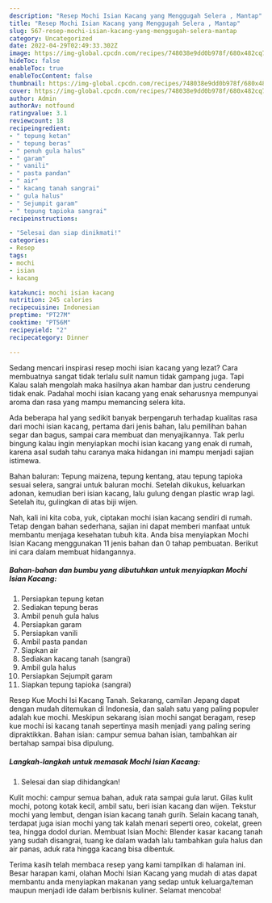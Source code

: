 ```yaml
---
description: "Resep Mochi Isian Kacang yang Menggugah Selera , Mantap"
title: "Resep Mochi Isian Kacang yang Menggugah Selera , Mantap"
slug: 567-resep-mochi-isian-kacang-yang-menggugah-selera-mantap
category: Uncategorized
date: 2022-04-29T02:49:33.302Z
image: https://img-global.cpcdn.com/recipes/748038e9dd0b978f/680x482cq70/mochi-isian-kacang-foto-resep-utama.jpg
hideToc: false
enableToc: true
enableTocContent: false
thumbnail: https://img-global.cpcdn.com/recipes/748038e9dd0b978f/680x482cq70/mochi-isian-kacang-foto-resep-utama.jpg
cover: https://img-global.cpcdn.com/recipes/748038e9dd0b978f/680x482cq70/mochi-isian-kacang-foto-resep-utama.jpg
author: Admin
authorAv: notfound
ratingvalue: 3.1
reviewcount: 18
recipeingredient:
- " tepung ketan"
- " tepung beras"
- " penuh gula halus"
- " garam"
- " vanili"
- " pasta pandan"
- " air"
- " kacang tanah sangrai"
- " gula halus"
- " Sejumpit garam"
- " tepung tapioka sangrai"
recipeinstructions:

- "Selesai dan siap dinikmati!"
categories:
- Resep
tags:
- mochi
- isian
- kacang

katakunci: mochi isian kacang 
nutrition: 245 calories
recipecuisine: Indonesian
preptime: "PT27M"
cooktime: "PT56M"
recipeyield: "2"
recipecategory: Dinner

---
```



Sedang mencari inspirasi resep mochi isian kacang yang lezat? Cara membuatnya sangat tidak terlalu sulit namun tidak gampang juga. Tapi Kalau salah mengolah maka hasilnya akan hambar dan justru cenderung tidak enak. Padahal mochi isian kacang yang enak seharusnya mempunyai aroma dan rasa yang mampu memancing selera kita.


Ada beberapa hal yang sedikit banyak berpengaruh terhadap kualitas rasa dari mochi isian kacang, pertama dari jenis bahan, lalu pemilihan bahan segar dan bagus, sampai cara membuat dan menyajikannya. Tak perlu bingung kalau ingin menyiapkan mochi isian kacang yang enak di rumah, karena asal sudah tahu caranya maka hidangan ini mampu menjadi sajian istimewa.

Bahan baluran: Tepung maizena, tepung kentang, atau tepung tapioka sesuai selera, sangrai untuk baluran mochi. Setelah dikukus, keluarkan adonan, kemudian beri isian kacang, lalu gulung dengan plastic wrap lagi. Setelah itu, gulingkan di atas biji wijen.


Nah, kali ini kita coba, yuk, ciptakan mochi isian kacang sendiri di rumah. Tetap dengan bahan sederhana, sajian ini dapat memberi manfaat untuk membantu menjaga kesehatan tubuh kita. Anda bisa menyiapkan Mochi Isian Kacang menggunakan 11 jenis bahan dan 0 tahap pembuatan. Berikut ini cara dalam membuat hidangannya.

<!--inarticleads1-->

##### Bahan-bahan dan bumbu yang dibutuhkan untuk menyiapkan Mochi Isian Kacang:

1. Persiapkan  tepung ketan
1. Sediakan  tepung beras
1. Ambil  penuh gula halus
1. Persiapkan  garam
1. Persiapkan  vanili
1. Ambil  pasta pandan
1. Siapkan  air
1. Sediakan  kacang tanah (sangrai)
1. Ambil  gula halus
1. Persiapkan  Sejumpit garam
1. Siapkan  tepung tapioka (sangrai)


Resep Kue Mochi Isi Kacang Tanah. Sekarang, camilan Jepang dapat dengan mudah ditemukan di Indonesia, dan salah satu yang paling populer adalah kue mochi. Meskipun sekarang isian mochi sangat beragam, resep kue mochi isi kacang tanah sepertinya masih menjadi yang paling sering dipraktikkan. Bahan isian: campur semua bahan isian, tambahkan air bertahap sampai bisa dipulung. 

<!--inarticleads2-->

##### Langkah-langkah untuk memasak Mochi Isian Kacang:


1. Selesai dan siap dihidangkan!

Kulit mochi: campur semua bahan, aduk rata sampai gula larut. Gilas kulit mochi, potong kotak kecil, ambil satu, beri isian kacang dan wijen. Tekstur mochi yang lembut, dengan isian kacang tanah gurih. Selain kacang tanah, terdapat juga isian mochi yang tak kalah menari seperti oreo, cokelat, green tea, hingga dodol durian. Membuat Isian Mochi: Blender kasar kacang tanah yang sudah disangrai, tuang ke dalam wadah lalu tambahkan gula halus dan air panas, aduk rata hingga kacang bisa dibentuk. 

Terima kasih telah membaca resep yang kami tampilkan di halaman ini. Besar harapan kami, olahan Mochi Isian Kacang yang mudah di atas dapat membantu anda menyiapkan makanan yang sedap untuk keluarga/teman maupun menjadi ide dalam berbisnis kuliner. Selamat mencoba!
